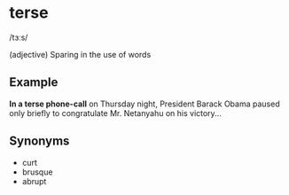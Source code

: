 # terse

/tɜːs/

(adjective) Sparing in the use of words

## Example

**In a terse phone-call** on Thursday night, President Barack Obama paused only briefly to congratulate Mr. Netanyahu on his victory...

## Synonyms

+ curt
+ brusque
+ abrupt
